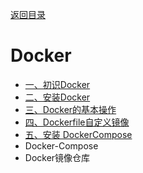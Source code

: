 [返回目录](/blog/microservices/index)

# Docker

- [一、初识Docker](/blog/docker/docker-introduction.md)
- [二、安装Docker](/blog/docker/docker-install.md)
- [三、Docker的基本操作](/blog/docker/docker-operate.md)
- [四、Dockerfile自定义镜像](/blog/docker/docker-image.md)
- [五、安装 DockerCompose](/blog/docker/docker-compose-install.md)
- Docker-Compose
- Docker镜像仓库
